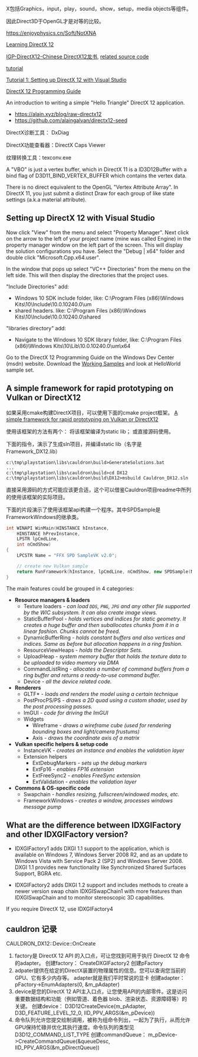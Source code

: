 X包括Graphics，input，play，sound，show，setup，media objects等组件。

因此Direct3D于OpenGL才是对等的比较。

https://enjoyphysics.cn/Soft/NotXNA

[Learning DirectX 12](https://www.3dgep.com/learning-directx-12-1/)

[IGP-DirectX12-Chinese DirectX12龙书](https://github.com/LinkClinton/IGP-DirectX12-Chinese), [related source code](https://github.com/d3dcoder/d3d12book)

[tutorial](http://www.rastertek.com/)

[Tutorial 1: Setting up DirectX 12 with Visual Studio](http://www.rastertek.com/dx12tut01.html)

[DirectX 12 Programming Guide](https://docs.microsoft.com/en-us/windows/win32/direct3d12/directx-12-programming-guide)

An introduction to writing a simple "Hello Triangle" DirectX 12 application. 

  - https://alain.xyz/blog/raw-directx12
  - https://github.com/alaingalvan/directx12-seed

DirectX诊断工具： DxDiag

DirectX功能查看器：DirectX Caps Viewer

纹理转换工具：texconv.exe

A "VBO" is just a vertex buffer, which in DirectX 11 is a ID3D12Buffer with a bind flag of D3D11_BIND_VERTEX_BUFFER which contains the vertex data.

There is no direct equivalent to the OpenGL "Vertex Attribute Array". In DirectX 11, you just submit a distinct Draw for each group of like state settings (a.k.a material attribute).

## Setting up DirectX 12 with Visual Studio

Now click "View" from the menu and select "Property Manager". Next click on the arrow to the left of your project name (mine was called Engine) in the property manager window on the left part of the screen. This will display the solution configurations you have. Select the "Debug | x64" folder and double click "Microsoft.Cpp.x64.user".

In the window that pops up select "VC++ Directories" from the menu on the left side. This will then display the directories that the project uses.

"Include Directories" add: 

- Windows 10 SDK include folder, like: C:\Program Files (x86)\Windows Kits\10\Include\10.0.10240.0\um
- shared headers. like: C:\Program Files (x86)\Windows Kits\10\Include\10.0.10240.0\shared

"libraries directory" add:

- Navigate to the Windows 10 SDK library folder, like: C:\Program Files (x86)\Windows Kits\10\Lib\10.0.10240.0\um\x64

Go to the DirectX 12 Programming Guide on the Windows Dev Center (msdn) website. Download the [Working Samples](https://github.com/Microsoft/DirectX-Graphics-Samples) and look at HelloWorld sample set.

## A simple framework for rapid prototyping on Vulkan or DirectX12

如果采用cmake构建DirectX项目，可以使用下面的cmake project框架。
[A simple framework for rapid prototyping on Vulkan or DirectX12](https://github.com/GPUOpen-LibrariesAndSDKs/Cauldron)

使用该框架的方法有两个： 将该框架编译为static lib； 或直接源码使用。

下面的指令，演示了生成sln项目，并编译static lib（名字是Framework_DX12.lib）
```
c:\tmp\playstation\libs\cauldron\build>GenerateSolutions.bat
...
c:\tmp\playstation\libs\cauldron\build>cd DX12
c:\tmp\playstation\libs\cauldron\build\DX12>msbuild Cauldron_DX12.sln
```

直接采用源码的方式可能应该更合适，这个可以借鉴Cauldron项目readme中所列的使用该框架的实际项目。

下面的片段演示了使用该框架api构建一个程序。其中SPDSample是FrameworkWindows的继承类。
```c++
int WINAPI WinMain(HINSTANCE hInstance,
    HINSTANCE hPrevInstance,
    LPSTR lpCmdLine,
    int nCmdShow)
{
    LPCSTR Name = "FFX SPD SampleVK v2.0";

    // create new Vulkan sample
    return RunFramework(hInstance, lpCmdLine, nCmdShow, new SPDSample(Name));
}
```

The main features could be grouped in 4 categories:

- **Resource managers & loaders**
  - Texture loaders - *can load `DDS`, `PNG`, `JPG` and any other file supported by the WIC subsystem. It can also create image views.*
  - StaticBufferPool - *holds vertices and indices for static geometry. It creates a huge buffer and then suballocates chunks from it in a linear fashion. Chunks cannot be freed.*
  - DynamicBufferRing - *holds constant buffers and also vertices and indices. Same as before but allocation happens in a ring fashion.*
  - ResourceViewHeaps - *holds the Descriptor Sets.*  
  - UploadHeap - *system memory buffer that holds the texture data to be uploaded to video memory via DMA*
  - CommandListRing - *allocates a number of command buffers from a ring buffer and returns a ready-to-use command buffer.*
  - Device - *all the device related code.*
- **Renderers**
  - GLTF* - *loads and renders the model using a certain technique*
  - PostProcPS/PS - *draws a 2D quad using a custom shader, used by the post processing passes.*
  - ImGUI - *code for driving the ImGUI*
  - Widgets
    - Wireframe - *draws a wireframe cube (used for rendering bounding boxes and light/camera frustums)*
    - Axis - *draws the coordinate axis of a matrix*
- **Vulkan specific helpers & setup code**
  - InstanceVK - *creates an instance and enables the validation layer*
  - Extension helpers 
    - ExtDebugMarkers - *sets up the debug markers*
    - ExtFp16 - *enables FP16 extension*
    - ExtFreeSync2 - *enables FreeSync extension*
    - ExtValidation - *enables the validation layer*
- **Commons & OS-specific code**
  - Swapchain - *handles resizing, fullscreen/windowed modes, etc.*
  - FrameworkWindows - *creates a window, processes windows message pump*



## What are the difference between IDXGIFactory and other IDXGIFactory version?

- IDXGIFactory1 adds DXGI 1.1 support to the application, which is available on Windows 7, Windows Server 2008 R2, and as an update to Windows Vista with Service Pack 2 (SP2) and Windows Server 2008. DXGI 1.1 provides new functionality like Synchronized Shared Surfaces Support, BGRA etc.

- IDXGIFactory2 adds DXGI 1.2 support and includes methods to create a newer version swap chain IDXGISwapChain1 with more features than IDXGISwapChain and to monitor stereoscopic 3D capabilities.

If you require DirectX 12, use IDXGIFactory4

## cauldron 记录

CAULDRON_DX12::Device::OnCreate

1. factory是 DirectX 12 API 的入口点，可让您找到可用于执行 DirectX 12 命令的adapter。
    创建factory： CreateDXGIFactory2 创建pFactory
2. adpater提供在给定的DirectX装置的物理属性的信息。您可以查询您当前的 GPU、它有多少内存等。
    adapter就是我们平时常说的显卡
    创建adapter：pFactory->EnumAdapters(0, &m_pAdapter) 
3. device是您的DirectX 12 API主入口点，让您使用API的内部零件。这是访问重要数据结构和功能（例如管道、着色器 blob、渲染状态、资源障碍等）的关键。 
   创建device：  D3D12CreateDevice(m_pAdapter, D3D_FEATURE_LEVEL_12_0, IID_PPV_ARGS(&m_pDevice))
4. 命令队列允许您提交绘制调用，被称为组命令列出，一起为了执行，从而允许GPU保持忙碌并优化其执行速度。命令队列的类型见D3D12_COMMAND_LIST_TYPE
   创建commandQueue： m_pDevice->CreateCommandQueue(&queueDesc, IID_PPV_ARGS(&m_pDirectQueue))


